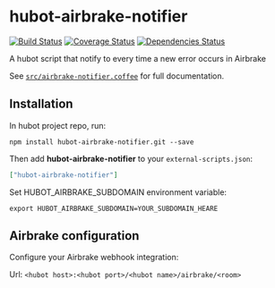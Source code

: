 # hubot-airbrake-notifier
[![Build Status](https://travis-ci.org/1syo/hubot-airbrake-notifier.svg?branch=master)](https://travis-ci.org/1syo/hubot-airbrake-notifier)
[![Coverage Status](https://coveralls.io/repos/1syo/hubot-airbrake-notifier/badge.png)](https://coveralls.io/r/1syo/hubot-airbrake-notifier)
[![Dependencies Status](https://david-dm.org/1syo/hubot-airbrake-notifier.png)](https://david-dm.org/1syo/hubot-airbrake-notifier)

A hubot script that notify to every time a new error occurs in Airbrake

See [`src/airbrake-notifier.coffee`](src/airbrake-notifier.coffee) for full documentation.

## Installation

In hubot project repo, run:

`npm install hubot-airbrake-notifier.git --save`

Then add **hubot-airbrake-notifier** to your `external-scripts.json`:

```json
["hubot-airbrake-notifier"]
```

Set HUBOT_AIRBRAKE_SUBDOMAIN environment variable:

```
export HUBOT_AIRBRAKE_SUBDOMAIN=YOUR_SUBDOMAIN_HEARE
```

## Airbrake configuration

Configure your Airbrake webhook integration:

Url: ``<hubot host>:<hubot port>/<hubot name>/airbrake/<room>``
